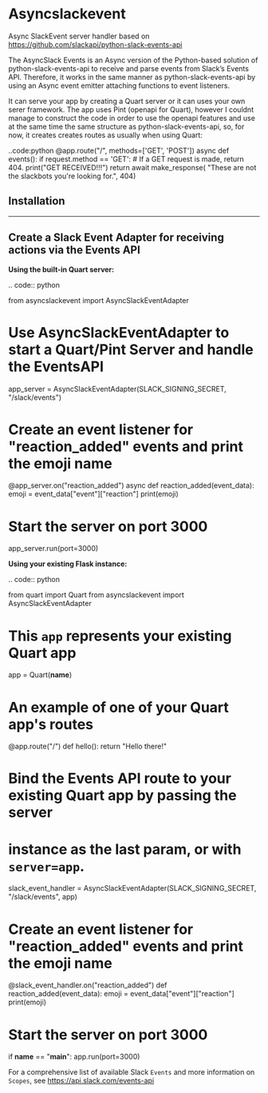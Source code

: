 # Asyncslackevent
Async SlackEvent server handler based on https://github.com/slackapi/python-slack-events-api


The AsyncSlack Events is an Async version of the Python-based solution of python-slack-events-api to receive and parse events
from Slack’s Events API. Therefore, it works in the same manner as python-slack-events-api by using an Async event emitter attaching functions to event listeners.

It can serve your app by creating a Quart server or it can uses your own serer framework. The app uses Pint (openapi for Quart), however I couldnt manage to construct the code in order to use the openapi features and use at the same time the same structure as python-slack-events-api, so, for now, it creates creates routes as usually when using Quart:

..code:python
  @app.route("/", methods=['GET', 'POST'])
  async def events():
      if request.method == 'GET':
          # If a GET request is made, return 404.
          print("GET RECEIVED!!!")
          return await make_response(
              "These are not the slackbots you're looking for.", 404)



Installation
----------------
----


Create a Slack Event Adapter for receiving actions via the Events API
-----------------------------------------------------------------------
**Using the built-in Quart server:**

.. code:: python

  from asyncslackevent import AsyncSlackEventAdapter
  
  # Use AsyncSlackEventAdapter to start a Quart/Pint Server and handle the EventsAPI
  app_server = AsyncSlackEventAdapter(SLACK_SIGNING_SECRET, "/slack/events")


  # Create an event listener for "reaction_added" events and print the emoji name
  @app_server.on("reaction_added")
  async def reaction_added(event_data):
    emoji = event_data["event"]["reaction"]
    print(emoji)


  # Start the server on port 3000
  app_server.run(port=3000)


**Using your existing Flask instance:**


.. code:: python

  from quart import Quart
  from asyncslackevent import AsyncSlackEventAdapter


  # This `app` represents your existing Quart app
  app = Quart(__name__)


  # An example of one of your Quart app's routes
  @app.route("/")
  def hello():
    return "Hello there!"


  # Bind the Events API route to your existing Quart app by passing the server
  # instance as the last param, or with `server=app`.
  slack_event_handler = AsyncSlackEventAdapter(SLACK_SIGNING_SECRET, "/slack/events", app)


  # Create an event listener for "reaction_added" events and print the emoji name
  @slack_event_handler.on("reaction_added")
  def reaction_added(event_data):
    emoji = event_data["event"]["reaction"]
    print(emoji)


  # Start the server on port 3000
  if __name__ == "__main__":
    app.run(port=3000)

For a comprehensive list of available Slack `Events` and more information on
`Scopes`, see https://api.slack.com/events-api
